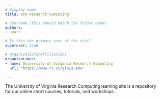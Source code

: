 ```yaml
---
# Display name
title: UVA Research Computing

# Username (this should match the folder name)
authors:
- uvarc

# Is this the primary user of the site?
superuser: true

# Organizations/Affiliations
organizations:
- name: University of Virginia Research Computing
  url: "https://www.rc.virginia.edu"

---
```


The University of Virginia Research Computing learning site is a repository for our online short courses, tutorials, and workshops.

